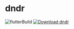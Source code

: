 # dndr

![flutterBuild](https://github.com/lawRathod/dndr/workflows/flutterBuild/badge.svg)
[![Download dndr](https://img.shields.io/sourceforge/dt/dndr.svg)](https://sourceforge.net/projects/dndr/files/app/dndr.apk/download)
